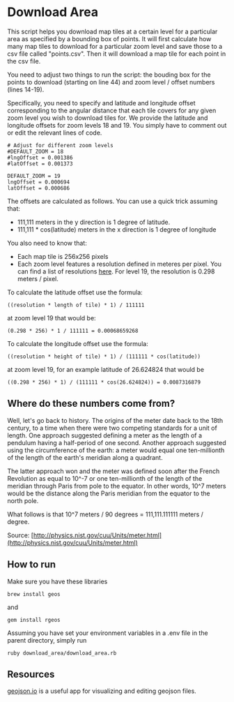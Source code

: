 Download Area
======

This script helps you download map tiles at a certain level for a particular area as specified by a bounding box of points. It will first calculate how many map tiles to download for a particular zoom level and save those to a csv file called "points.csv". Then it will download a map tile for each point in the csv file. 

You need to adjust two things to run the script: the bouding box for the points to download (starting on line 44) and zoom level / offset numbers (lines 14-19).

Specifically, you need to specify and latitude and longitude offset corresponding to the angular distance that each tile covers for any given zoom level you wish to download tiles for. We provide the latitude and longitude offsets for zoom levels 18 and 19. You simply have to comment out or edit the relevant lines of code. 

	# Adjust for different zoom levels
	#DEFAULT_ZOOM = 18 
	#lngOffset = 0.001386
	#latOffset = 0.001373
	
	DEFAULT_ZOOM = 19
	lngOffset = 0.000694
	latOffset = 0.000686
	
The offsets are calculated as follows. You can use a quick trick assuming that:

* 111,111 meters in the y direction is 1 degree of latitude. 
* 111,111 * cos(latitude) meters in the x direction is 1 degree of longitude

You also need to know that:

* Each map tile is 256x256 pixels
* Each zoom level features a resolution defined in meteres per pixel. You can find a list of resolutions [here](http://wiki.openstreetmap.org/wiki/Zoom_levels). For level 19, the resolution is 0.298 meters / pixel. 

To calculate the latitude offset use the formula:

	((resolution * length of tile) * 1) / 111111 
		
at zoom level 19 that would be:

	(0.298 * 256) * 1 / 111111 = 0.00068659268
	
To calculate the longitude offset use the formula:

	((resolution * height of tile) * 1) / (111111 * cos(latitude))
	
at zoom level 19, for an example latitude of 26.624824 that would be

	((0.298 * 256) * 1) / (111111 * cos(26.624824)) = 0.0087316879

## Where do these numbers come from?

Well, let's go back to history. The origins of the meter date back to the 18th century, to a time when there were two competing standards for a unit of length. One approach suggested defining a meter as the length of a pendulum having a half-period of one second. Another approach suggested using the circumference of the earth: a meter would equal one ten-millionth of the length of the earth's meridian along a quadrant. 

The latter approach won and the meter was defined soon after the French Revolution as equal to 10^-7 or one ten-millionth of the length of the meridian through Paris from pole to the equator. In other words, 10^7 meters would be the distance along the Paris meridian from the equator to the north pole. 

What follows is that 10^7 meters / 90 degrees = 111,111.111111 meters / degree.

Source: [http://physics.nist.gov/cuu/Units/meter.html](http://physics.nist.gov/cuu/Units/meter.html)


## How to run

Make sure you have these libraries
	
	brew install geos
	
and
	
	gem install rgeos

Assuming you have set your environment variables in a .env file in the parent directory, simply run

	ruby download_area/download_area.rb

## Resources

[geojson.io](http://geojson.io/) is a useful app for visualizing and editing geojson files.
